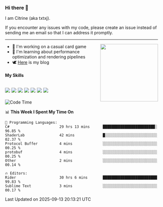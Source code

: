 ### Hi there 👋

I am Citrine (aka txtxj).

If you encounter any issues with my code, please create an issue instead of sending me an email so that I can address it promptly.

---

<img align="right" height="190" src="http://github-profile-summary-cards.vercel.app/api/cards/stats?username=txtxj&theme=vue">

- 🌱 I'm working on a casual card game
- 📖 I'm learning about performance optimization and rendering pipelines
- 🕊️ [Here](https://txtxj.top) is my blog

#### My Skills

![](https://img.shields.io/badge/Unity-000000?logo=unity&logoColor=fff)
![](https://img.shields.io/badge/C%23-239120?logo=csharp&logoColor=fff)
![](https://img.shields.io/badge/Python-3e74a2?logo=python&logoColor=fff)
![](https://img.shields.io/badge/C++-65318e?logo=cplusplus&logoColor=fff)
![](https://img.shields.io/badge/Vue-4FC08D?logo=vuedotjs&logoColor=fff)
![](https://img.shields.io/badge/Blender-f5792a?logo=blender&logoColor=fff)
![](https://img.shields.io/badge/MS%20SQL-cc2927?logo=microsoftsqlserver&logoColor=fff)
---

<!--START_SECTION:waka-->
![Code Time](http://img.shields.io/badge/Code%20Time-3%2C361%20hrs%205%20mins-blue)

📊 **This Week I Spent My Time On** 

```text
💬 Programming Languages: 
C#                       29 hrs 13 mins      ████████████████████████░   96.85 % 
ShaderLab                42 mins             █░░░░░░░░░░░░░░░░░░░░░░░░   02.37 % 
Protocol Buffer          4 mins              ░░░░░░░░░░░░░░░░░░░░░░░░░   00.25 % 
protobuf                 4 mins              ░░░░░░░░░░░░░░░░░░░░░░░░░   00.25 % 
Other                    2 mins              ░░░░░░░░░░░░░░░░░░░░░░░░░   00.14 % 

🔥 Editors: 
Rider                    30 hrs 6 mins       █████████████████████████   99.83 % 
Sublime Text             3 mins              ░░░░░░░░░░░░░░░░░░░░░░░░░   00.17 % 
```


 Last Updated on 2025-09-13 20:13:21 UTC
<!--END_SECTION:waka-->

